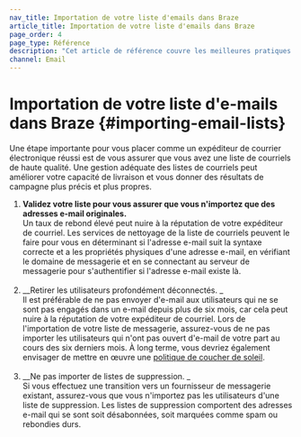 ```yaml
---
nav_title: Importation de votre liste d'emails dans Braze
article_title: Importation de votre liste d'emails dans Braze
page_order: 4
page_type: Référence
description: "Cet article de référence couvre les meilleures pratiques pour importer votre liste de courriels dans Braze."
channel: Email
---
```


# Importation de votre liste d'e-mails dans Braze {#importing-email-lists}

Une étape importante pour vous placer comme un expéditeur de courrier électronique réussi est de vous assurer que vous avez une liste de courriels de haute qualité. Une gestion adéquate des listes de courriels peut améliorer votre capacité de livraison et vous donner des résultats de campagne plus précis et plus propres.

1. __Validez votre liste pour vous assurer que vous n'importez que des adresses e-mail originales.__<br>Un taux de rebond élevé peut nuire à la réputation de votre expéditeur de courriel. Les services de nettoyage de la liste de courriels peuvent le faire pour vous en déterminant si l'adresse e-mail suit la syntaxe correcte et a les propriétés physiques d'une adresse e-mail, en vérifiant le domaine de messagerie et en se connectant au serveur de messagerie pour s'authentifier si l'adresse e-mail existe là.<br><br>
2. __Retirer les utilisateurs profondément déconnectés. _<br>Il est préférable de ne pas envoyer d'e-mail aux utilisateurs qui ne se sont pas engagés dans un e-mail depuis plus de six mois, car cela peut nuire à la réputation de votre expéditeur de courriel. Lors de l'importation de votre liste de messagerie, assurez-vous de ne pas importer les utilisateurs qui n'ont pas ouvert d'e-mail de votre part au cours des six derniers mois. À long terme, vous devriez également envisager de mettre en œuvre une [politique de coucher de soleil][60].<br><br>
3. __Ne pas importer de listes de suppression. _<br>Si vous effectuez une transition vers un fournisseur de messagerie existant, assurez-vous que vous n'importez pas les utilisateurs d'une liste de suppression. Les listes de suppression comportent des adresses e-mail qui se sont soit désabonnées, soit marquées comme spam ou rebondies durs.

[60]: {{site.baseurl}}/user_guide/message_building_by_channel/email/best_practices/
